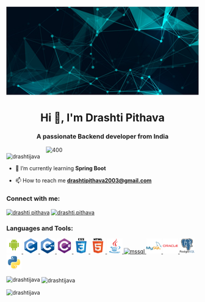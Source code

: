 ![logo](https://github.com/DrashtiJava/Drashtijava/blob/main/background.jpg)
<h1 align="center">Hi 👋, I'm Drashti Pithava</h1>
<h3 align="center">A passionate Backend developer from India</h3>

<img align="right" alt="400" src="https://i.pinimg.com/originals/e7/26/c7/e726c74ac081eed50feee1433d12c998.gif" style="width: 400px; height: auto; margin-left: 20px;">

<p align="left"> <img src="https://komarev.com/ghpvc/?username=drashtijava&label=Profile%20views&color=0e75b6&style=flat" alt="drashtijava" /> </p>

- 🌱 I’m currently learning **Spring Boot**

- 📫 How to reach me **drashtipithava2003@gmail.com**

<h3 align="left">Connect with me:</h3>
<p align="left">
<a href="https://linkedin.com/in/drashti pithava" target="blank"><img align="center" src="https://raw.githubusercontent.com/rahuldkjain/github-profile-readme-generator/master/src/images/icons/Social/linked-in-alt.svg" alt="drashti pithava" height="30" width="40" /></a>
<a href="https://instagram.com/drashti.pithava" target="blank"><img align="center" src="https://raw.githubusercontent.com/rahuldkjain/github-profile-readme-generator/master/src/images/icons/Social/instagram.svg" alt="drashti.pithava" height="30" width="40" /></a>
</p>

<h3 align="left">Languages and Tools:</h3>
<p align="left"> <a href="https://developer.android.com" target="_blank" rel="noreferrer"> <img src="https://raw.githubusercontent.com/devicons/devicon/master/icons/android/android-original-wordmark.svg" alt="android" width="40" height="40"/> </a> <a href="https://www.cprogramming.com/" target="_blank" rel="noreferrer"> <img src="https://raw.githubusercontent.com/devicons/devicon/master/icons/c/c-original.svg" alt="c" width="40" height="40"/> </a> <a href="https://www.w3schools.com/cpp/" target="_blank" rel="noreferrer"> <img src="https://raw.githubusercontent.com/devicons/devicon/master/icons/cplusplus/cplusplus-original.svg" alt="cplusplus" width="40" height="40"/> </a> <a href="https://www.w3schools.com/cs/" target="_blank" rel="noreferrer"> <img src="https://raw.githubusercontent.com/devicons/devicon/master/icons/csharp/csharp-original.svg" alt="csharp" width="40" height="40"/> </a> <a href="https://www.w3schools.com/css/" target="_blank" rel="noreferrer"> <img src="https://raw.githubusercontent.com/devicons/devicon/master/icons/css3/css3-original-wordmark.svg" alt="css3" width="40" height="40"/> </a> <a href="https://www.w3.org/html/" target="_blank" rel="noreferrer"> <img src="https://raw.githubusercontent.com/devicons/devicon/master/icons/html5/html5-original-wordmark.svg" alt="html5" width="40" height="40"/> </a> <a href="https://www.java.com" target="_blank" rel="noreferrer"> <img src="https://raw.githubusercontent.com/devicons/devicon/master/icons/java/java-original.svg" alt="java" width="40" height="40"/> </a> <a href="https://www.microsoft.com/en-us/sql-server" target="_blank" rel="noreferrer"> <img src="https://www.svgrepo.com/show/303229/microsoft-sql-server-logo.svg" alt="mssql" width="40" height="40"/> </a> <a href="https://www.mysql.com/" target="_blank" rel="noreferrer"> <img src="https://raw.githubusercontent.com/devicons/devicon/master/icons/mysql/mysql-original-wordmark.svg" alt="mysql" width="40" height="40"/> </a> <a href="https://www.oracle.com/" target="_blank" rel="noreferrer"> <img src="https://raw.githubusercontent.com/devicons/devicon/master/icons/oracle/oracle-original.svg" alt="oracle" width="40" height="40"/> </a> <a href="https://www.postgresql.org" target="_blank" rel="noreferrer"> <img src="https://raw.githubusercontent.com/devicons/devicon/master/icons/postgresql/postgresql-original-wordmark.svg" alt="postgresql" width="40" height="40"/> </a> <a href="https://www.python.org" target="_blank" rel="noreferrer"> <img src="https://raw.githubusercontent.com/devicons/devicon/master/icons/python/python-original.svg" alt="python" width="40" height="40"/> </a> </p>

<p><img align="left" src="https://github-readme-stats.vercel.app/api/top-langs?username=drashtijava&show_icons=true&locale=en&layout=compact" alt="drashtijava" /></p>

<p>&nbsp;<img align="center" src="https://github-readme-stats.vercel.app/api?username=drashtijava&show_icons=true&locale=en" alt="drashtijava" /></p>

<p><img align="center" src="https://github-readme-streak-stats.herokuapp.com/?user=drashtijava&" alt="drashtijava" /></p>
